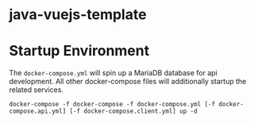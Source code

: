 # java-vuejs-template

# Startup Environment

The `docker-compose.yml` will spin up a MariaDB database for api development. 
All other docker-compose files will additionally startup the related services.

`docker-compose -f docker-compose -f docker-compose.yml [-f docker-compose.api.yml] [-f docker-compose.client.yml] up -d`